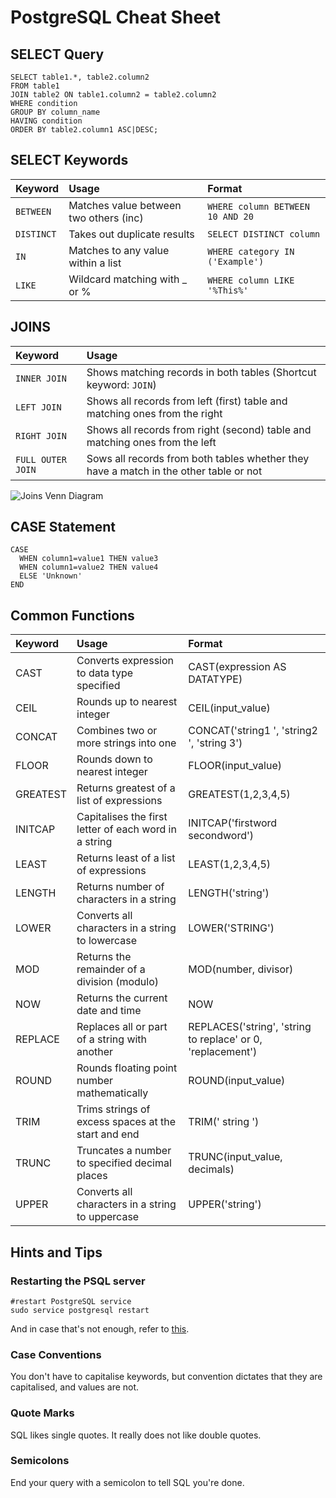 # PostgreSQL Cheat Sheet

## SELECT Query
```
SELECT table1.*, table2.column2
FROM table1
JOIN table2 ON table1.column2 = table2.column2
WHERE condition
GROUP BY column_name
HAVING condition
ORDER BY table2.column1 ASC|DESC;
```

## SELECT Keywords

| Keyword  | Usage                                  | Format
|:---------|:---------------------------------------|:----------------------------------|
| ```BETWEEN```  | Matches value between two others (inc) | ```WHERE column BETWEEN 10 AND 20```       |
| ```DISTINCT``` | Takes out duplicate results            | ```SELECT DISTINCT column```       |
| ```IN```       | Matches to any value within a list     | ```WHERE category IN ('Example')```  |
| ```LIKE```     | Wildcard matching with _ or %          | ```WHERE column LIKE '%This%'```     |


## JOINS

| Keyword  | Usage                                  |
|:---------|:---------------------------------------|
| ```INNER JOIN```  | Shows matching records in both tables (Shortcut keyword: ```JOIN```) |
| ```LEFT JOIN``` | Shows all records from left (first) table and matching ones from the right |
| ```RIGHT JOIN```       | Shows all records from right (second) table and matching ones from the left |
| ```FULL OUTER JOIN```     | Sows all records from both tables whether they have a match in the other table or not |

![Joins Venn Diagram](https://github.com/ZanClifton/postgresql-cheat-sheet/blob/main/images/sql-joins.png)

## CASE Statement

```
CASE
  WHEN column1=value1 THEN value3
  WHEN column1=value2 THEN value4
  ELSE 'Unknown'
END
```

## Common Functions
| Keyword | Usage                                 | Format                                       |
|:--------|:--------------------------------------|:---------------------------------------------|
|CAST     | Converts expression to data type specified | CAST(expression AS DATATYPE)            |
|CEIL     | Rounds up to nearest integer | CEIL(input_value) |
|CONCAT   | Combines two or more strings into one | CONCAT('string1 ', 'string2 ', 'string 3')
|FLOOR    | Rounds down to nearest integer | FLOOR(input_value) |
|GREATEST | Returns greatest of a list of expressions | GREATEST(1,2,3,4,5) 
|INITCAP  | Capitalises the first letter of each word in a string | INITCAP('firstword secondword') |
|LEAST    | Returns least of a list of expressions | LEAST(1,2,3,4,5)
|LENGTH   | Returns number of characters in a string | LENGTH('string') |
|LOWER    | Converts all characters in a string to lowercase | LOWER('STRING') |
|MOD      | Returns the remainder of a division (modulo) | MOD(number, divisor) 
|NOW      | Returns the current date and time | NOW
|REPLACE  | Replaces all or part of a string with another | REPLACES('string', 'string to replace' or 0, 'replacement') |
|ROUND    | Rounds floating point number mathematically | ROUND(input_value) |
|TRIM     | Trims strings of excess spaces at the start and end | TRIM('  string    ') |
|TRUNC    | Truncates a number to specified decimal places | TRUNC(input_value, decimals) |
|UPPER    | Converts all characters in a string to uppercase | UPPER('string') |

<!-- ## Aggregate Functions -->

## Hints and Tips

### Restarting the PSQL server
```
#restart PostgreSQL service
sudo service postgresql restart
```
And in case that's not enough, refer to [this](https://stackoverflow.com/questions/31645550/postgresql-why-psql-cant-connect-to-server).

### Case Conventions

You don't have to capitalise keywords, but convention dictates that they are capitalised, and values are not.

### Quote Marks

SQL likes single quotes. It really does not like double quotes.

### Semicolons

End your query with a semicolon to tell SQL you're done.
